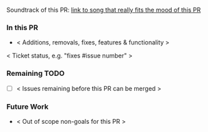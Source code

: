 Soundtrack of this PR: [link to song that really fits the mood of this PR]()

### In this PR
* < Additions, removals, fixes, features & functionality >

< Ticket status, e.g. "fixes #issue number" > 

### Remaining TODO
- [ ] < Issues remaining before this PR can be merged >

### Future Work
* < Out of scope non-goals for this PR >

